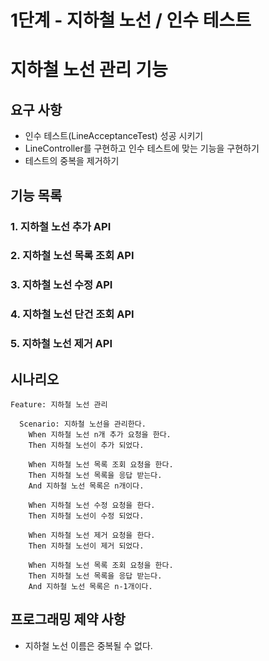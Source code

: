 # 1단계 - 지하철 노선 / 인수 테스트



# 지하철 노선 관리 기능

## 요구 사항

- 인수 테스트(LineAcceptanceTest) 성공 시키기
- LineController를 구현하고 인수 테스트에 맞는 기능을 구현하기
- 테스트의 중복을 제거하기



## 기능 목록

### 1. 지하철 노선 추가 API

### 2. 지하철 노선 목록 조회 API

### 3. 지하철 노선 수정 API

### 4. 지하철 노선 단건 조회 API

### 5. 지하철 노선 제거 API

## 시나리오

```gherkin
Feature: 지하철 노선 관리

  Scenario: 지하철 노선을 관리한다.
    When 지하철 노선 n개 추가 요청을 한다.
    Then 지하철 노선이 추가 되었다.
    
    When 지하철 노선 목록 조회 요청을 한다.
    Then 지하철 노선 목록을 응답 받는다.
    And 지하철 노선 목록은 n개이다.
    
    When 지하철 노선 수정 요청을 한다.
    Then 지하철 노선이 수정 되었다.

    When 지하철 노선 제거 요청을 한다.
    Then 지하철 노선이 제거 되었다.
    
    When 지하철 노선 목록 조회 요청을 한다.
    Then 지하철 노선 목록을 응답 받는다.
    And 지하철 노선 목록은 n-1개이다.
```

## 프로그래밍 제약 사항

- 지하철 노선 이름은 중복될 수 없다.